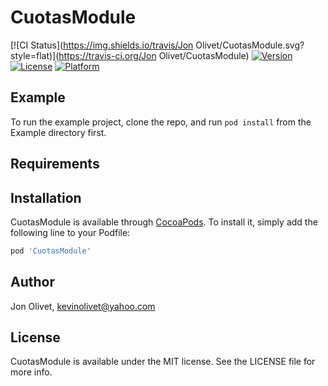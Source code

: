 # CuotasModule

[![CI Status](https://img.shields.io/travis/Jon Olivet/CuotasModule.svg?style=flat)](https://travis-ci.org/Jon Olivet/CuotasModule)
[![Version](https://img.shields.io/cocoapods/v/CuotasModule.svg?style=flat)](https://cocoapods.org/pods/CuotasModule)
[![License](https://img.shields.io/cocoapods/l/CuotasModule.svg?style=flat)](https://cocoapods.org/pods/CuotasModule)
[![Platform](https://img.shields.io/cocoapods/p/CuotasModule.svg?style=flat)](https://cocoapods.org/pods/CuotasModule)

## Example

To run the example project, clone the repo, and run `pod install` from the Example directory first.

## Requirements

## Installation

CuotasModule is available through [CocoaPods](https://cocoapods.org). To install
it, simply add the following line to your Podfile:

```ruby
pod 'CuotasModule'
```

## Author

Jon Olivet, kevinolivet@yahoo.com

## License

CuotasModule is available under the MIT license. See the LICENSE file for more info.

